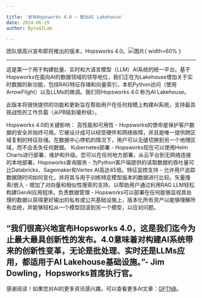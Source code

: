 ```yaml
---

title: '发布Hopsworks 4.0 – 推出AI Lakehouse'
date: 2024-06-29
author: ByteAILab

---
```


团队很高兴宣布即将推出的版本，Hopsworks 4.0。![图片](https://ai-techpark.com/wp-content/uploads/2024/06/Releasing-960x540.jpg){ width=60% }

---
这是第一个用于构建批量、实时和大语言模型（LLM）AI系统的统一平台。基于Hopsworks在面向AI的数据领域的领导地位，我们正在为Lakehouse增加关于实时数据的新功能，包括RAG特征存储和向量索引，本机Python访问（使用ArrowFlight）以及LLMs的微调。我们将Hopsworks 4.0 称为AI Lakehouse。

此版本将很快提供的功能和更新旨在帮助用户在任何规模上构建AI系统，支持最具挑战性的工作负载（从PB级到毫秒级）。

Hopsworks 4.0的关键影响：
高性能和可用性 - Hopsworks的使命是保护客户数据的安全并始终可用。它被设计成可以经受硬件和网络故障，并且是唯一提供跨区域复制的特征存储。在数据中心停机的情况下，用户可以无缝切换到另一个地理区域，而不会丢失任何数据。 Kubernetes部署 - Hopsworks现在可以使用Helm Charts进行部署、维护和升级。您可以在任何地方部署，从云平台到无网络连接的本地部署。Hopsworks查询服务 - 为Python客户端提供的读取数据的吞吐量可比Databricks、Sagemaker和Vertex AI高达45倍。特征监控支持 - 允许用户追踪数据随时间如何变化，并将其与用于训练特定模型版本的数据进行比较。矢量搜索/嵌入 - 增加了对向量和相似性搜索的支持，以帮助用户通过利用RAG LLM轻松构建GenAI应用程序。负责数据管理 - Hopsworks可以部署在任何能够监视其处理的数据以获得更好输出的私有或公共基础设施上，版本化所有资产以能够理解所有血统，并能够轻松从一个模型回滚到另一个模型，以应对问题。

“我们很高兴地宣布Hopsworks 4.0，这是我们迄今为止最大最具创新性的发布。4.0意味着对构建AI系统带来的创新性变革，无论是批处理、实时还是LLMs应用，都适用于AI Lakehouse基础设施。”- Jim Dowling，Hopsworks首席执行官。
---
感谢阅读！如果您对AI的更多资讯感兴趣，可以查看更多AI文章：[GPTNB](https://gptnb.com)。